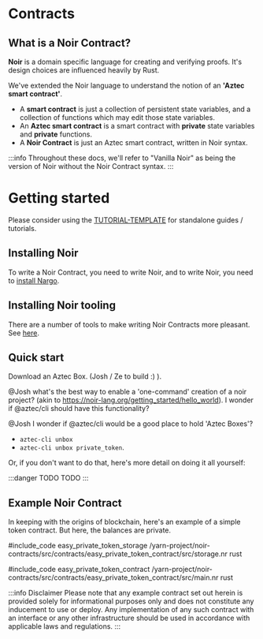 # Contracts

## What is a Noir Contract?

**Noir** is a domain specific language for creating and verifying proofs. It's design choices are influenced heavily by Rust.

We've extended the Noir language to understand the notion of an **'Aztec smart contract'**.

- A **smart contract** is just a collection of persistent state variables, and a collection of functions which may edit those state variables.
- An **Aztec smart contract** is a smart contract with **private** state variables and **private** functions.
- A **Noir Contract** is just an Aztec smart contract, written in Noir syntax.


:::info
Throughout these docs, we'll refer to "Vanilla Noir" as being the version of Noir without the Noir Contract syntax.
:::

# Getting started

Please consider using the [TUTORIAL-TEMPLATE](../../TUTORIAL_TEMPLATE.md) for standalone guides / tutorials.

## Installing Noir

To write a Noir Contract, you need to write Noir, and to write Noir, you need to [install Nargo](https://noir-lang.org/getting_started/nargo_installation).

## Installing Noir tooling

There are a number of tools to make writing Noir Contracts more pleasant. See [here](https://github.com/noir-lang/awesome-noir#get-coding).

## Quick start

Download an Aztec Box. (Josh / Ze to build :) ).

@Josh what's the best way to enable a 'one-command' creation of a noir project? (akin to https://noir-lang.org/getting_started/hello_world). I wonder if @aztec/cli should have this functionality? 

@Josh I wonder if @aztec/cli would be a good place to hold 'Aztec Boxes'?
- `aztec-cli unbox`
- `aztec-cli unbox private_token`.

Or, if you don't want to do that, here's more detail on doing it all yourself:

:::danger TODO
TODO
:::


## Example Noir Contract

In keeping with the origins of blockchain, here's an example of a simple token contract. But here, the balances are private.

#include_code easy_private_token_storage /yarn-project/noir-contracts/src/contracts/easy_private_token_contract/src/storage.nr rust

#include_code easy_private_token_contract /yarn-project/noir-contracts/src/contracts/easy_private_token_contract/src/main.nr rust

:::info Disclaimer
Please note that any example contract set out herein is provided solely for informational purposes only and does not constitute any inducement to use or deploy. Any implementation of any such contract with an interface or any other infrastructure should be used in accordance with applicable laws and regulations.
:::


